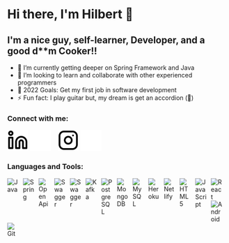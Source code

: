 ﻿# Hi there, I'm Hilbert 👋 

## I'm a nice guy, self-learner, Developer, and a good d**m Cooker!!

- 🌱 I’m currently getting deeper on Spring Framework and Java
- 👯 I’m looking to learn and collaborate with other experienced programmers
- 🥅 2022 Goals: Get my first job in software development
- ⚡ Fun fact: I play guitar but, my dream is get an accordion (🤑)

### Connect with me:

[![website](./img/linkedin-light.svg)](https://linkedin.com/in/hilbert-digenio/#gh-light-mode-only)
[![website](./img/linkedin-dark.svg)](https://linkedin.com/in/hilbert-digenio/#gh-dark-mode-only)
&nbsp;&nbsp;
[![website](./img/instagram-light.svg)](https://instagram.com/hil_beer_t/#gh-light-mode-only)
[![website](./img/instagram-dark.svg)](https://instagram.com/hil_beer_t/#gh-dark-mode-only)

### Languages and Tools:

[<img align="left" alt="Java" width="26px" src="https://cdn.jsdelivr.net/gh/devicons/devicon/icons/java/java-original.svg" style="padding-right:10px;" />][java]
[<img align="left" alt="Spring" width="26px" src="https://cdn.jsdelivr.net/gh/devicons/devicon/icons/spring/spring-original.svg" style="padding-right:10px;" />][spring]
[<img align="left" alt="OpenApi" width="26px" src="https://www.vectorlogo.zone/logos/openapis/openapis-icon.svg" style="padding-right:10px;" />][openapi]
[<img align="left" alt="Swagger" width="26px" src="https://raw.githubusercontent.com/get-icon/geticon/fc0f660daee147afb4a56c64e12bde6486b73e39/icons/swagger.svg" style="padding-right:10px;" />][swagger]
[<img align="left" alt="Swagger" width="26px" src="https://www.vectorlogo.zone/logos/getpostman/getpostman-icon.svg" style="padding-right:10px;" />][postman]
[<img align="left" alt="Kafka" width="26px" src="https://www.vectorlogo.zone/logos/apache_kafka/apache_kafka-icon.svg" style="padding-right:10px;" />][kafka]
[<img align="left" alt="PostgreSQL" width="26px" src="https://cdn.jsdelivr.net/gh/devicons/devicon/icons/postgresql/postgresql-original.svg" style="padding-right:10px;" />][postgres]
[<img align="left" alt="MongoDB" width="26px" src="https://cdn.jsdelivr.net/gh/devicons/devicon/icons/mongodb/mongodb-original.svg" style="padding-right:10px;" />][mongo]
[<img align="left" alt="MySQL" width="26px" src="https://www.vectorlogo.zone/logos/mysql/mysql-icon.svg" style="padding-right:10px;" />][mysql]
[<img align="left" alt="Heroku" width="26px" src="https://www.vectorlogo.zone/logos/heroku/heroku-icon.svg" style="padding-right:10px;" />][heroku]
[<img align="left" alt="Netlify" width="26px" src="https://www.vectorlogo.zone/logos/netlify/netlify-icon.svg" style="padding-right:10px;" />][netlify]
[<img align="left" alt="HTML5" width="26px" src="https://cdn.jsdelivr.net/gh/devicons/devicon/icons/html5/html5-original.svg" style="padding-right:10px;" />][html]
[<img align="left" alt="JavaScript" width="26px" src="https://cdn.jsdelivr.net/gh/devicons/devicon/icons/javascript/javascript-original.svg" style="padding-right:10px;" />][js]
[<img align="left" alt="React" width="26px" src="https://cdn.jsdelivr.net/gh/devicons/devicon/icons/react/react-original.svg" style="padding-right:10px;" />][react]
[<img align="left" alt="Android" width="26px" src="https://cdn.jsdelivr.net/gh/devicons/devicon/icons/android/android-original.svg" style="padding-right:10px;" />][android]
[<img align="left" alt="Git" width="26px" src="https://cdn.jsdelivr.net/gh/devicons/devicon/icons/git/git-original.svg" style="padding-right:10px;" />][git]

<br />
<br />


[instagram]: https://instagram.com/hil_beer_t/
[linkedin]: https://linkedin.com/in/hilbert-digenio/
[java]: https://www.java.com/pt-BR/
[spring]: https://spring.io/
[openapi]: https://www.openapis.org/
[swagger]: https://swagger.io/
[kafka]: https://kafka.apache.org/
[postgres]: https://www.postgresql.org/
[mongo]: https://www.mongodb.com/
[mysql]: https://www.mysql.com/
[heroku]: https://www.heroku.com/platform
[netlify]: https://www.netlify.com/
[html]: https://developer.mozilla.org/en-US/docs/Web/HTML
[js]: https://developer.mozilla.org/en-US/docs/Web/JavaScript
[react]: https://reactjs.org/
[android]: https://www.android.com/
[git]: https://git-scm.com/doc
[postman]: https://www.postman.com/
